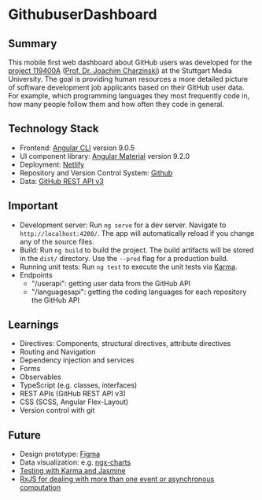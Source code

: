 # GithubuserDashboard

## Summary
This mobile first web dashboard about GitHub users was developed for the [project 119400A](https://www.hdm-stuttgart.de/vorlesung_detail?vorlid=5212594) ([Prof. Dr. Joachim Charzinski](https://www.hdm-stuttgart.de/person_view_kuerzel?kuerzel=charzinski)) at the Stuttgart Media University.
The goal is providing human resources a more detailed picture of software development job applicants based on their GitHub user data. 
For example, which programming languages they most frequently code in, how many people follow them and how often they code in general. 

## Technology Stack
* Frontend: [Angular CLI](https://github.com/angular/angular-cli) version 9.0.5
* UI component library: [Angular Material](https://material.angular.io/) version 9.2.0
* Deployment: [Netlify](https://netlify.com/)
* Repository and Version Control System: [Github](http://github.com/)
* Data: [GitHub REST API v3]()

## Important
* Development server: Run `ng serve` for a dev server. Navigate to `http://localhost:4200/`. The app will automatically reload if you change any of the source files.
* Build: Run `ng build` to build the project. The build artifacts will be stored in the `dist/` directory. Use the `--prod` flag for a production build.
* Running unit tests: Run `ng test` to execute the unit tests via [Karma](https://karma-runner.github.io).
* Endpoints
   * "/userapi": getting user data from the GitHub API
   * "/languagesapi": getting the coding languages for each repository the GitHub API

## Learnings
* Directives: Components, structural directives, attribute directives
* Routing and Navigation
* Dependency injection and services
* Forms
* Observables
* TypeScript (e.g. classes, interfaces)
* REST APIs (GitHub REST API v3)
* CSS (SCSS, Angular Flex-Layout)
* Version control with git

## Future
* Design prototype: [Figma](https://www.figma.com/)
* Data visualization: e.g. [ngx-charts](https://github.com/swimlane/ngx-charts)
* [Testing with Karma and Jasmine](https://angular.io/guide/testing)
* [RxJS for dealing with more than one event or asynchronous computation](https://angular.io/guide/rx-library)
